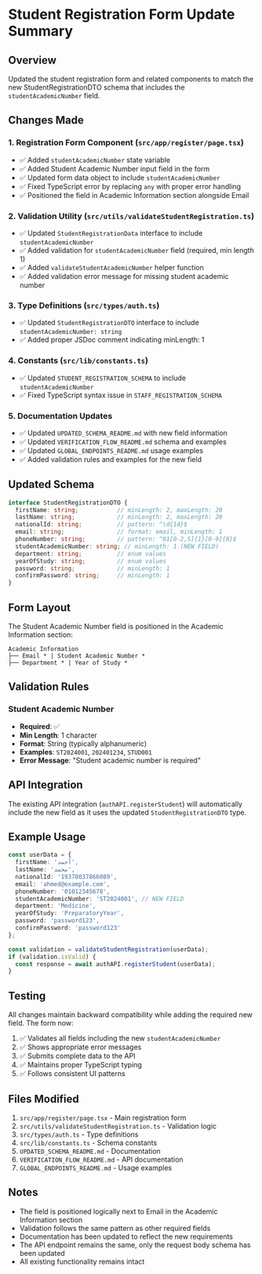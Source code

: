 # Student Registration Form Update Summary

## Overview
Updated the student registration form and related components to match the new StudentRegistrationDTO schema that includes the `studentAcademicNumber` field.

## Changes Made

### 1. **Registration Form Component** (`src/app/register/page.tsx`)
- ✅ Added `studentAcademicNumber` state variable
- ✅ Added Student Academic Number input field in the form
- ✅ Updated form data object to include `studentAcademicNumber`
- ✅ Fixed TypeScript error by replacing `any` with proper error handling
- ✅ Positioned the field in Academic Information section alongside Email

### 2. **Validation Utility** (`src/utils/validateStudentRegistration.ts`)
- ✅ Updated `StudentRegistrationData` interface to include `studentAcademicNumber`
- ✅ Added validation for `studentAcademicNumber` field (required, min length 1)
- ✅ Added `validateStudentAcademicNumber` helper function
- ✅ Added validation error message for missing student academic number

### 3. **Type Definitions** (`src/types/auth.ts`)
- ✅ Updated `StudentRegistrationDTO` interface to include `studentAcademicNumber: string`
- ✅ Added proper JSDoc comment indicating minLength: 1

### 4. **Constants** (`src/lib/constants.ts`)
- ✅ Updated `STUDENT_REGISTRATION_SCHEMA` to include `studentAcademicNumber`
- ✅ Fixed TypeScript syntax issue in `STAFF_REGISTRATION_SCHEMA`

### 5. **Documentation Updates**
- ✅ Updated `UPDATED_SCHEMA_README.md` with new field information
- ✅ Updated `VERIFICATION_FLOW_README.md` schema and examples
- ✅ Updated `GLOBAL_ENDPOINTS_README.md` usage examples
- ✅ Added validation rules and examples for the new field

## Updated Schema

```typescript
interface StudentRegistrationDTO {
  firstName: string;           // minLength: 2, maxLength: 20
  lastName: string;            // minLength: 2, maxLength: 20
  nationalId: string;          // pattern: ^\d{14}$
  email: string;               // format: email, minLength: 1
  phoneNumber: string;         // pattern: ^01[0-2,5]{1}[0-9]{8}$
  studentAcademicNumber: string; // minLength: 1 (NEW FIELD)
  department: string;          // enum values
  yearOfStudy: string;         // enum values
  password: string;            // minLength: 1
  confirmPassword: string;     // minLength: 1
}
```

## Form Layout

The Student Academic Number field is positioned in the Academic Information section:

```
Academic Information
├── Email * | Student Academic Number *
├── Department * | Year of Study *
```

## Validation Rules

### Student Academic Number
- **Required**: ✅
- **Min Length**: 1 character
- **Format**: String (typically alphanumeric)
- **Examples**: `ST2024001`, `202401234`, `STUD001`
- **Error Message**: "Student academic number is required"

## API Integration

The existing API integration (`authAPI.registerStudent`) will automatically include the new field as it uses the updated `StudentRegistrationDTO` type.

## Example Usage

```typescript
const userData = {
  firstName: 'أحمد',
  lastName: 'محمد',
  nationalId: '19370037866089',
  email: 'ahmed@example.com',
  phoneNumber: '01012345678',
  studentAcademicNumber: 'ST2024001', // NEW FIELD
  department: 'Medicine',
  yearOfStudy: 'PreparatoryYear',
  password: 'password123',
  confirmPassword: 'password123'
};

const validation = validateStudentRegistration(userData);
if (validation.isValid) {
  const response = await authAPI.registerStudent(userData);
}
```

## Testing

All changes maintain backward compatibility while adding the required new field. The form now:

1. ✅ Validates all fields including the new `studentAcademicNumber`
2. ✅ Shows appropriate error messages
3. ✅ Submits complete data to the API
4. ✅ Maintains proper TypeScript typing
5. ✅ Follows consistent UI patterns

## Files Modified

1. `src/app/register/page.tsx` - Main registration form
2. `src/utils/validateStudentRegistration.ts` - Validation logic
3. `src/types/auth.ts` - Type definitions
4. `src/lib/constants.ts` - Schema constants
5. `UPDATED_SCHEMA_README.md` - Documentation
6. `VERIFICATION_FLOW_README.md` - API documentation
7. `GLOBAL_ENDPOINTS_README.md` - Usage examples

## Notes

- The field is positioned logically next to Email in the Academic Information section
- Validation follows the same pattern as other required fields
- Documentation has been updated to reflect the new requirements
- The API endpoint remains the same, only the request body schema has been updated
- All existing functionality remains intact
